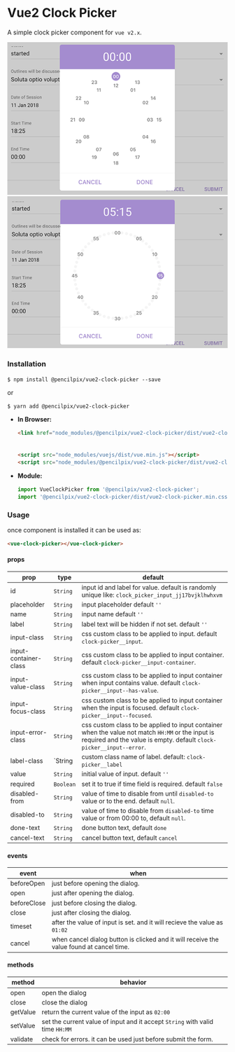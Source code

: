 # Vue2 Clock Picker

A simple clock picker component for `vue v2.x`.


![Screenshot](./screenshot.png)
![Screenshot2](./screenshot2.png)

### Installation

```
$ npm install @pencilpix/vue2-clock-picker --save
```
or

```
$ yarn add @pencilpix/vue2-clock-picker
```

  - __In Browser:__

    ```html
    <link href="node_modules/@pencilpix/vue2-clock-picker/dist/vue2-clock-picker.min.css"/>


    <script src="node_modules/vuejs/dist/vue.min.js"></script>
    <script src="node_modules/@pencilpix/vue2-clock-picker/dist/vue2-clock-picker.min.js">
    ```

  - __Module:__
      ```js
      import VueClockPicker from '@pencilpix/vue2-clock-picker';
      import '@pencilpix/vue2-clock-picker/dist/vue2-clock-picker.min.css';
      ```


### Usage

once component is installed it can be used as:

```html
<vue-clock-picker></vue-clock-picker>
```


#### props

prop           | type         | default
---------------|--------------|-------------
id             | `String`     | input id and label for value. default is randomly unique like: `clock_picker_input_jj17bvjklhwhxvm`
placeholder    | `String`     | input placeholder default `''`
name           | `String`     | input name default `''`
label          | `String`     | label text will be hidden if not set. default `''`
input-class    | `String`     | css custom class to be applied to input. default `clock-picker__input`.
input-container-class | `String`| css custom class to be applied to input container. default `clock-picker__input-container`.
input-value-class | `String`| css custom class to be applied to input container when input contains value. default `clock-picker__input--has-value`.
input-focus-class | `String` | css custom class to be applied to input container when the input is focused. default `clock-picker__input--focused`.
input-error-class | `String` | css custom class to be applied to input container when the value not match `HH:MM` or the input is required and the value is empty. default `clock-picker__input--error`.
label-class       | `String | custom class name of label. default: `clock-picker__label`
value                 | `String` | initial value of input. default `''`
required              | `Boolean` | set it to true if time field is required. default `false`
disabled-from         | `String` | value of time to disable from until `disabled-to` value or to the end. default `null`.
disabled-to           | `String` | value of time to disable from `disabled-to` time value or from 00:00 to, default `null`.
done-text             | `String` | done button text, default `done`
cancel-text           | `String` | cancel button text, default `cancel`



#### events

event           | when
----------------|--------------
beforeOpen      | just before opening the dialog.
open            | just after opening the dialog.
beforeClose     | just before closing the dialog.
close           | just after closing the dialog.
timeset         | after the value of input is set. and it will recieve the value as `01:02`
cancel          | when cancel dialog button is clicked and it will receive the value found at cancel time.




#### methods

method     | behavior
-----------|-----------
open       | open the dialog
close      | close the dialog
getValue   | return the current value of the input as `02:00`
setValue   | set the current value of input and it accept `String` with valid time `HH:MM`
validate   | check for errors. it can be used just before submit the form.

